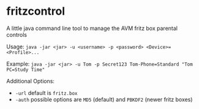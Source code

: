 # fritzcontrol
A little java command line tool to manage the AVM fritz box parental controls

Usage: `java -jar <jar> -u <username> -p <password> <Device>=<Profile>...`

Example: `java -jar <jar> -u Tom -p Secret123 Tom-Phone=Standard "Tom PC=Study Time"`

Additional Options: 
- `-url` default is `fritz.box`
- `-auth` possible options are `MD5` (default) and `PBKDF2` (newer fritz boxes)

